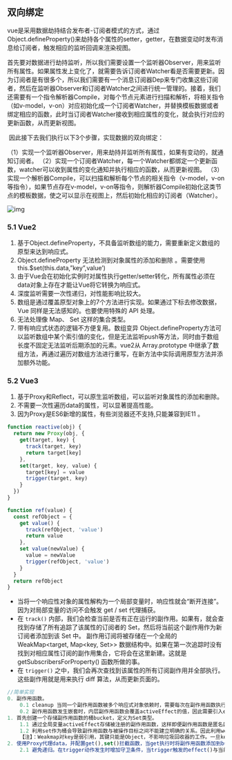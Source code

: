 ## 双向绑定

​		vue是采用数据劫持结合发布者-订阅者模式的方式，通过Object.defineProperty()来劫持各个属性的setter，getter，在数据变动时发布消息给订阅者，触发相应的监听回调来渲染视图。

​		首先要对数据进行劫持监听，所以我们需要设置一个监听器Observer，用来监听所有属性。如果属性发上变化了，就需要告诉订阅者Watcher看是否需要更新。因为订阅者是有很多个，所以我们需要有一个消息订阅器Dep来专门收集这些订阅者，然后在监听器Observer和订阅者Watcher之间进行统一管理的。接着，我们还需要有一个指令解析器Compile，对每个节点元素进行扫描和解析，将相关指令（如v-model，v-on）对应初始化成一个订阅者Watcher，并替换模板数据或者绑定相应的函数，此时当订阅者Watcher接收到相应属性的变化，就会执行对应的更新函数，从而更新视图。

​		因此接下去我们执行以下3个步骤，实现数据的双向绑定：

​		（1）实现一个监听器Observer，用来劫持并监听所有属性，如果有变动的，就通知订阅者。		（2）实现一个订阅者Watcher，每一个Watcher都绑定一个更新函数，watcher可以收到属性的变化通知并执行相应的函数，从而更新视图。		（3）实现一个解析器Compile，可以扫描和解析每个节点的相关指令（v-model，v-on等指令），如果节点存在v-model，v-on等指令，则解析器Compile初始化这类节点的模板数据，使之可以显示在视图上，然后初始化相应的订阅者（Watcher）。

![img](D:/%E6%96%87%E4%BB%B6/typora%E5%9B%BE%E7%89%87/v2-f356f2023758b0a503e4200596f941de_720w.webp)

### 5.1 Vue2

1. 基于Object.defineProperty，不具备监听数组的能力，需要重新定义数组的原型来达到响应式。
2. Object.defineProperty 无法检测到对象属性的添加和删除 。需要使用this.$set(this.data,”key”,value’)
3. 由于Vue会在初始化实例时对属性执行getter/setter转化，所有属性必须在data对象上存在才能让Vue将它转换为响应式。
4. 深度监听需要一次性递归，对性能影响比较大。
5. 数组是通过覆盖原型对象上的7个⽅法进行实现。如果通过下标去修改数据，Vue 同样是无法感知的。也要使用特殊的 API 处理。
6. 无法处理像 Map、 Set 这样的集合类型。
7. 带有响应式状态的逻辑不方便复用。数组变异		Object.defineProperty方法可以监听数组中某个索引值的变化，但是无法监听push等方法，同时由于数组长度不固定无法监听后期添加的元素。vue2从 Array.prototype 中继承了数组方法，再通过遍历对数组方法进行重写，在新方法中实际调用原型方法并添加额外功能。

### 5.2 Vue3

1. 基于Proxy和Reflect，可以原生监听数组，可以监听对象属性的添加和删除。
2. 不需要一次性遍历data的属性，可以显著提高性能。
3. 因为Proxy是ES6新增的属性，有些浏览器还不支持,只能兼容到IE11 。

```js
function reactive(obj) {
  return new Proxy(obj, {
    get(target, key) {
      track(target, key)
      return target[key]
    },
    set(target, key, value) {
      target[key] = value
      trigger(target, key)
    }
  })
}

function ref(value) {
  const refObject = {
    get value() {
      track(refObject, 'value')
      return value
    },
    set value(newValue) {
      value = newValue
      trigger(refObject, 'value')
    }
  }
  return refObject
}
```

- 当将一个响应性对象的属性解构为一个局部变量时，响应性就会“断开连接”。因为对局部变量的访问不会触发 get / set 代理捕获。
- 在 `track()` 内部，我们会检查当前是否有正在运行的副作用。如果有，就会查找到存储了所有追踪了该属性的订阅者的 Set，然后将当前这个副作用作为新订阅者添加到该 Set 中。 副作用订阅将被存储在一个全局的 WeakMap<target, Map<key, Set<effect>>> 数据结构中。如果在第一次追踪时没有找到对相应属性订阅的副作用集合，它将会在这里新建。这就是 getSubscribersForProperty() 函数所做的事。
- 在 `trigger()` 之中，我们会再次查找到该属性的所有订阅副作用并全部执行。 这些副作用就是用来执行 diff 算法，从而更新页面的。

```js
//简单实现
0. 副作用函数。
	0.1 cleanup 当同一个副作用函数被多个响应式对象依赖时，需要每次在副作用函数执行前将其从与之关联的集合中删除。
	0.2 副作用函数发生嵌套时，内层副作用函数会覆盖activeEffect的值，因此需要引入effectStack保证嵌套的准确性。
1. 首先创建一个存储副作用函数的桶bucket，定义为Set类型。
	1.1 通过全局变量activeEffect存储被注册的副作用函数，这样即便副作用函数是匿名函数也可以被收集；
	1.2 利用set作为桶会导致副作用函数与被操作目标之间不能建立明确的关系。因此利用weakmap的键作为原始对象，值由set收集副作用函数。
	【注】：Weakmap对key是弱引用，其键只能是Object，不影响垃圾回收器的工作。一旦key被回收，对应的键和值就访问不到了。如果使用map，即便用户对目标对象没有任何引用，这个目标对象也不会被回收，会导致内存溢出。
2. 使用Proxy代理data，并配置get(),set()拦截函数，当get执行时将副作用函数添加到bucket中(trick)，当set执行时，通过forEach取出副作用函数并执行(trigger)。
	2.1 避免递归。在trigger动作发生时增加守卫条件，当trigger触发的effect()与当前执行的相同，则不执行；
```

## 